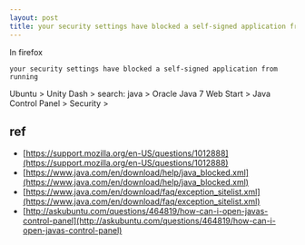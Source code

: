 ```yaml
---
layout: post
title: your security settings have blocked a self-signed application from running
---
```


In firefox 

```
your security settings have blocked a self-signed application from running
```

Ubuntu > Unity Dash > search: java > Oracle Java 7 Web Start > Java Control Panel > Security > 

## ref

- [https://support.mozilla.org/en-US/questions/1012888](https://support.mozilla.org/en-US/questions/1012888)
- [https://www.java.com/en/download/help/java_blocked.xml](https://www.java.com/en/download/help/java_blocked.xml)
- [https://www.java.com/en/download/faq/exception_sitelist.xml](https://www.java.com/en/download/faq/exception_sitelist.xml)
- [http://askubuntu.com/questions/464819/how-can-i-open-javas-control-panel](http://askubuntu.com/questions/464819/how-can-i-open-javas-control-panel)